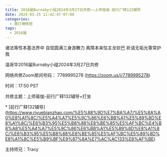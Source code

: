 ```yaml
---
title: 2016届Burnaby小组2024年3月27日共修——上师瑜伽-前行广释132辅导
date: 2024-03-25 11:42:47-07:00
categories:
  - 慧灯禅修班
tags:
  - 2016届
---
```

诸法等性本基法界中 自现圆满三身游舞力 离障本来怙主龙钦巴 祈请无垢光尊常护我



温哥华2016届Burnaby小组2024年3月27日共修



网络共修Zoom房间号码： 7789995278 (<https://zoom.us/j/7789995278>)



时间：17:50 PST



共修主题：上师瑜伽-前行广释132辅导+打坐

\* \[前行广释132辅导](https://www.riyuebianzhao.com/%E5%88%9D%E7%BA%A7/%E5%8A%A0%E8%A1%8C/%E5%A4%A7%E5%9C%86%E6%BB%A1%E5%89%8D%E8%A1%8C/%E6%B3%95%E5%B8%88%E8%BE%85%E5%AF%BC%E4%B8%A8%E5%A4%A7%E5%9C%86%E6%BB%A1%E5%89%8D%E8%A1%8C/%E6%B3%95%E5%B8%88%E8%BE%85%E5%AF%BC%E5%89%8D%E8%A1%8C%E5%B9%BF%E9%87%8A%E7%AC%AC133%E8%AF%BE)



主持师兄：Tracy
